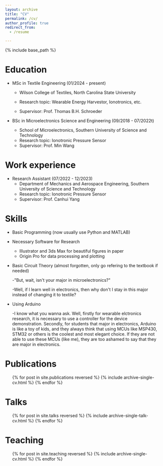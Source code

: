 ```yaml
---
layout: archive
title: "CV"
permalink: /cv/
author_profile: true
redirect_from:
  - /resume

---
```


{% include base_path %}

Education
======

* MSc in Textile Engineering (01/2024 - present)

	* Wilson College of Textiles, North Carolina State University

	* Research topic: Wearable Energy Harvestor, Ionotronics, etc.

	* Supervisor: Prof. Thomas B.H. Schroeder

		

* BSc in Microelectronics Science and Engineering (09/2018 - 07/2022t)

	* School of Microelectronics, Southern University of Science and Technology
	* Research topic: Ionotronic Pressure Sensor
	* Supervisor: Prof. Min Wang

Work experience
======

* Research Assistant (07/2022 - 12/2023)
	* Department of Mechanics and Aerospace Engineering, Southern University of Science and Technology
	* Research topic: Ionotronic Pressure Sensor
	* Supervisor: Prof. Canhui Yang


Skills
======

* Basic Programming (now usually use Python and MATLAB)

* Necessary Software for Research

	* Illustrator and 3ds Max for beautiful figures in paper
	* Origin Pro for data processing and plotting

* Basic Circuit Theory (almost forgotten, only go refering to the textbook if needed)

	-"But, wait, isn't your major in microelectronics?"

	-Well, if I learn well in electronics, then why don't I stay in this major instead of changing it to textile?

* Using Arduino

	-I know what you wanna ask. Well, firstly for wearable elctronics research, it is necessary to use a controller for the device demonstration. Secondly, for students that major in electronics, Arduino is like a toy of kids, and they always think that using MCUs like MSP430, STM32 or others is the coolest and most elegant choice. If they are not able to use these MCUs (like me), they are too ashamed to say that they are major in electronics.

Publications
======

  <ul>{% for post in site.publications reversed %}
    {% include archive-single-cv.html %}
  {% endfor %}</ul>


Talks
======

  <ul>{% for post in site.talks reversed %}
    {% include archive-single-talk-cv.html  %}
  {% endfor %}</ul>


Teaching
======

  <ul>{% for post in site.teaching reversed %}
    {% include archive-single-cv.html %}
  {% endfor %}</ul>

